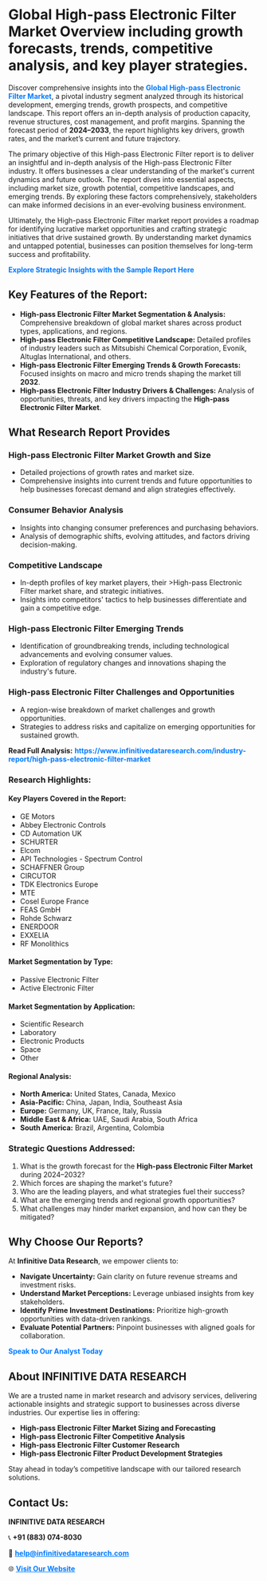 <h1>Global High-pass Electronic Filter Market Overview including growth forecasts, trends, competitive analysis, and key player strategies.</h1>
<p>
Discover comprehensive insights into the 
<a href="https://www.infinitivedataresearch.com/industry-report/high-pass-electronic-filter-market" rel="dofollow" style="color: #007BFF; text-decoration: none;"><strong>Global High-pass Electronic Filter Market</strong></a>, a pivotal industry segment analyzed through its historical development, emerging trends, growth prospects, and competitive landscape. This report offers an in-depth analysis of production capacity, revenue structures, cost management, and profit margins. Spanning the forecast period of <strong>2024–2033</strong>, the report highlights key drivers, growth rates, and the market’s current and future trajectory.
</p>
<p>
The primary objective of this High-pass Electronic Filter report is to deliver an insightful and in-depth analysis of the High-pass Electronic Filter industry. It offers businesses a clear understanding of the market's current dynamics and future outlook. The report dives into essential aspects, including market size, growth potential, competitive landscapes, and emerging trends. By exploring these factors comprehensively, stakeholders can make informed decisions in an ever-evolving business environment.
</p>
<p>
Ultimately, the High-pass Electronic Filter market report provides a roadmap for identifying lucrative market opportunities and crafting strategic initiatives that drive sustained growth. By understanding market dynamics and untapped potential, businesses can position themselves for long-term success and profitability.
</p>
<p>
<a href="https://www.infinitivedataresearch.com/request-sample/reportId=106422" style="color: #007BFF; text-decoration: none;"><strong>Explore Strategic Insights with the Sample Report Here</strong></a>
</p>

<h2>Key Features of the Report:</h2>
<ul>
<li><strong>High-pass Electronic Filter Market Segmentation & Analysis:</strong> Comprehensive breakdown of global market shares across product types, applications, and regions.</li>
<li><strong>High-pass Electronic Filter Competitive Landscape:</strong> Detailed profiles of industry leaders such as Mitsubishi Chemical Corporation, Evonik, Altuglas International, and others.</li>
<li><strong>High-pass Electronic Filter Emerging Trends & Growth Forecasts:</strong> Focused insights on macro and micro trends shaping the market till <strong>2032</strong>.</li>
<li><strong>High-pass Electronic Filter Industry Drivers & Challenges:</strong> Analysis of opportunities, threats, and key drivers impacting the <strong>High-pass Electronic Filter Market</strong>.</li>
</ul>

<h2>What Research Report Provides</h2>
<h3>High-pass Electronic Filter Market Growth and Size</h3>
<ul>
<li>Detailed projections of growth rates and market size.</li>
<li>Comprehensive insights into current trends and future opportunities to help businesses forecast demand and align strategies effectively.</li>
</ul>

<h3>Consumer Behavior Analysis</h3>
<ul>
<li>Insights into changing consumer preferences and purchasing behaviors.</li>
<li>Analysis of demographic shifts, evolving attitudes, and factors driving decision-making.</li>
</ul>

<h3>Competitive Landscape</h3>
<ul>
<li>In-depth profiles of key market players, their >High-pass Electronic Filter market share, and strategic initiatives.</li>
<li>Insights into competitors' tactics to help businesses differentiate and gain a competitive edge.</li>
</ul>

<h3>High-pass Electronic Filter Emerging Trends</h3>
<ul>
<li>Identification of groundbreaking trends, including technological advancements and evolving consumer values.</li>
<li>Exploration of regulatory changes and innovations shaping the industry's future.</li>
</ul>

<h3>High-pass Electronic Filter Challenges and Opportunities</h3>
<ul>
<li>A region-wise breakdown of market challenges and growth opportunities.</li>
<li>Strategies to address risks and capitalize on emerging opportunities for sustained growth.</li>
</ul>
<p><strong>Read Full Analysis:</strong> <a href="https://www.infinitivedataresearch.com/industry-report/high-pass-electronic-filter-market" rel="dofollow" style="color: #007BFF; text-decoration: none;"><strong>https://www.infinitivedataresearch.com/industry-report/high-pass-electronic-filter-market</strong></a></p>
<h3>Research Highlights:</h3>
<h4>Key Players Covered in the Report:</h4>
<ul><li>GE Motors</li><li>Abbey Electronic Controls</li><li>CD Automation UK</li><li>SCHURTER</li><li>Elcom</li><li>API Technologies - Spectrum Control</li><li>SCHAFFNER Group</li><li>CIRCUTOR</li><li>TDK Electronics Europe</li><li>MTE</li><li>Cosel Europe France</li><li>FEAS GmbH</li><li>Rohde Schwarz</li><li>ENERDOOR</li><li>EXXELIA</li><li>RF Monolithics</li></ul>
<h4>Market Segmentation by Type:</h4>
<ul><li>Passive Electronic Filter</li><li>Active Electronic Filter</li></ul>
<h4>Market Segmentation by Application:</h4>
<ul><li>Scientific Research</li><li>Laboratory</li><li>Electronic Products</li><li>Space</li><li>Other</li></ul>

<h4>Regional Analysis:</h4>
<ul>
<li><strong>North America:</strong> United States, Canada, Mexico</li>
<li><strong>Asia-Pacific:</strong> China, Japan, India, Southeast Asia</li>
<li><strong>Europe:</strong> Germany, UK, France, Italy, Russia</li>
<li><strong>Middle East & Africa:</strong> UAE, Saudi Arabia, South Africa</li>
<li><strong>South America:</strong> Brazil, Argentina, Colombia</li>
</ul>

<h3>Strategic Questions Addressed:</h3>
<ol>
<li>What is the growth forecast for the <strong>High-pass Electronic Filter Market</strong> during 2024–2032?</li>
<li>Which forces are shaping the market's future?</li>
<li>Who are the leading players, and what strategies fuel their success?</li>
<li>What are the emerging trends and regional growth opportunities?</li>
<li>What challenges may hinder market expansion, and how can they be mitigated?</li>
</ol>

<h2>Why Choose Our Reports?</h2>
<p>At <strong>Infinitive Data Research</strong>, we empower clients to:</p>
<ul>
<li><strong>Navigate Uncertainty:</strong> Gain clarity on future revenue streams and investment risks.</li>
<li><strong>Understand Market Perceptions:</strong> Leverage unbiased insights from key stakeholders.</li>
<li><strong>Identify Prime Investment Destinations:</strong> Prioritize high-growth opportunities with data-driven rankings.</li>
<li><strong>Evaluate Potential Partners:</strong> Pinpoint businesses with aligned goals for collaboration.</li>
</ul>
<p><a href="https://www.infinitivedataresearch.com/industry-report/high-pass-electronic-filter-market" rel="dofollow" style="color: #007BFF; text-decoration: none;"><strong>Speak to Our Analyst Today</strong></a></p>

<h2>About INFINITIVE DATA RESEARCH</h2>
<p>We are a trusted name in market research and advisory services, delivering actionable insights and strategic support to businesses across diverse industries. Our expertise lies in offering:</p>
<ul>
<li><strong>High-pass Electronic Filter Market Sizing and Forecasting</strong></li>
<li><strong>High-pass Electronic Filter Competitive Analysis</strong></li>
<li><strong>High-pass Electronic Filter Customer Research</strong></li>
<li><strong>High-pass Electronic Filter Product Development Strategies</strong></li>
</ul>
<p>Stay ahead in today’s competitive landscape with our tailored research solutions.</p>

<h2>Contact Us:</h2>
<p><strong>INFINITIVE DATA RESEARCH</strong></p>
<p>📞 <strong>+91 (883) 074-8030</strong></p>
<p>📧 <strong><a href="mailto:help@infinitivedataresearch.com" style="color: #007BFF;">help@infinitivedataresearch.com</a></strong></p>
<p>🌐 <strong><a href="https://www.infinitivedataresearch.com" rel="dofollow" style="color: #007BFF;">Visit Our Website</a></strong></p>